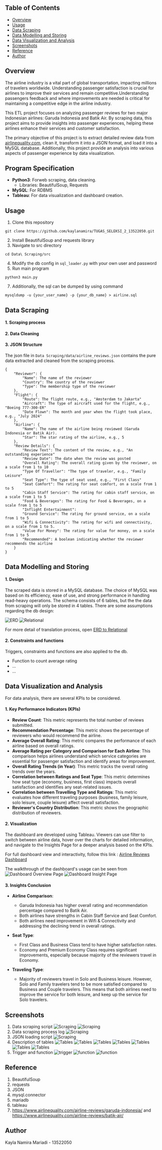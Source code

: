 ## Table of Contents

- [Overview](#overview)
- [Usage](#usage)
- [Data Scraping](#data-scraping)
- [Data Modelling and Storing](#data-modelling-and-storing)
- [Data Visualization and Analysis](#data-visualization-and-analysis)
- [Screenshots](#screenshots)
- [Reference](#reference)
- [Author](#author)

## Overview
The airline industry is a vital part of global transportation, impacting millions of travelers worldwide. Understanding passenger satisfaction is crucial for airlines to improve their services and remain competitive.Understanding passengers feedback and where improvements are needed is critical for maintaining a competitive edge in the airline industry.

This ETL project focuses on analyzing passenger reviews for two major Indonesian airlines: Garuda Indonesia and Batik Air. By scraping data, this project aims to provide insights into passenger experiences, helping these airlines enhance their services and customer satisfaction. 

The primary objective of this project is to extract detailed review data from [airlinequality.com](https://www.airlinequality.com/), clean it, transform it into a JSON format, and load it into a MySQL database. Additionally, this project provide an analysis into various aspects of passenger experience by data visualization.

## Program Specification
- **Python3**: Forweb scraping, data cleaning.
  - Libraries: BeautifulSoup, Requests
- **MySQL**: For RDBMS
- **Tableau**: For data visualization and dashboard creation.

## Usage
1. Clone this repository
>
    git clone https://github.com/kaylanamira/TUGAS_SELEKSI_2_13522050.git
2. Install BeautifulSoup and requests library
3. Navigate to src directory
>
    cd Data\ Scraping/src
4. Modify the db config in ```sql_loader.py``` with your own user and password
5. Run main program
>
    python3 main.py
7. Additionally, the sql can be dumped by using command
>
    mysqldump -u {your_user_name} -p {your_db_name} > airline.sql

## Data Scraping
#### 1. Scraping process
#### 2. Data Cleaning
#### 3. JSON Structure
The json file in ```Data Scraping/data/airline_reviews.json``` contains the pure data extracted and cleaned from the scraping process.
>
    {
        "Reviewer": {
            "Name": The name of the reviewer
            "Country": The country of the reviewer
            "Type": The membership type of the reviewer
        },
        "Flight": {
            "Route": The flight route, e.g., "Amsterdam to Jakarta"
            "Aircraft": The type of aircraft used for the flight, e.g., "Boeing 777-300-ER"
            "Date Flown": The month and year when the flight took place, e.g., "July 2024"
        },
        "Airline": {
            "Name": The name of the airline being reviewed (Garuda Indonesia or Batik Air).
            "Star": The star rating of the airline, e.g., 5
        },
        "Review Details": {
            "Review Text": The content of the review, e.g., "An outstanding experience"
            "Review Date": The date when the review was posted
            "Overall Rating": The overall rating given by the reviewer, on a scale from 1 to 10
            "Type Of Traveller": "The type of traveler, e.g., "Family Leisure"
            "Seat Type": The type of seat used, e.g., "First Class"
            "Seat Comfort": The rating for seat comfort, on a scale from 1 to 5
            "Cabin Staff Service": The rating for cabin staff service, on a scale from 1 to 5
            "Food & Beverages": The rating for Food & Beverages, on a scale from 1 to 5
            "Inflight Entertainment": 
            "Ground Service": The rating for ground service, on a scale from 1 to 5
            "Wifi & Connectivity": The rating for wifi and connectivity, on a scale from 1 to 5.
            "Value For Money": The rating for value for money, on a scale from 1 to 5
            "Recommended": A boolean indicating whether the reviewer recommends the airline
        }
    }


## Data Modelling and Storing
#### 1. Design
The scraped data is stored in a MySQL database. The choice of MySQL was based on its efficiency, ease of use, and strong performance in handling read-heavy operations. The schema consists of 6 tables, but the the data from scraping will only be stored in 4 tables. 
There are some assumptions regarding the db design:

![ERD](./Data%20Storing/design/ERD.png)
![Relational](./Data%20Storing/design/relational.png)

For more detail of translation process, open
[ERD to Relational](https://docs.google.com/document/d/1YF99NFnt15oXDe_dA7ZArG0HlRCYbsNA4lst8M5uVzM/edit?usp=sharing)

#### 2. Constraints and functions
Triggers, constraints and functions are also applied to the db.
- Function to count average rating
- ...
- ...

## Data Visualization and Analysis
For data analysis, there are several KPIs to be considered.
#### 1. Key Performance Indicators (KPIs)
- **Review Count**: This metric represents the total number of reviews submitted.
- **Recommendation Percentage**: This metric shows the percentage of reviewers who would recommend the airline.
- **Average Overall Rating**: This metric compares the performance of each airline based on overall ratings.
- **Average Rating per Category and Comparison for Each Airline**: This comparison helps airlines understand which service categories are essential for passenger satisfaction and identify areas for improvement.
- **Overall Rating Trends (in Year)**: This metric tracks the overall rating trends over the years.
- **Correlation between Ratings and Seat Type**: This metric determines how seat type (economy, business, first class) impacts overall satisfaction and identifies any seat-related issues.
- **Correlation between Travelling Type and Ratings**: This metric evaluates how different traveling purposes (business, family leisure, solo leisure, couple leisure) affect overall satisfaction.
- **Reviewer's Country Distribution**: This metric shows the geographic distribution of reviewers.

#### 2. Visualization
The dashboard are developed using Tableau. Viewers can use filter to switch between airline data, hover over the charts for detailed information, and navigate to the Insights Page for a deeper analysis based on the KPIs.

For full dashboard view and interactivity, follow this link : [Airline Reviews Dashboard](https://public.tableau.com/views/AirlineReviews_17217096557510/OverviewDashboard?:language=en-US&:sid=&:redirect=auth&:display_count=n&:origin=viz_share_link)

The walkthrough of the dashboard's usage can be seen from 
![Dashboard Overview Page](./Data%20Visualization/dashboard_overview.png)
![Dashboard Insight Page](./Data%20Visualization/dashboard_insight.png)

#### 3. Insights Conclusion
- **Airline Comparison**:
   - Garuda Indonesia has higher overall rating and recommendation percentage compared to Batik Air.
   - Both airlines have strengths in Cabin Staff Service and Seat Comfort.
   - Both airlines need improvement in Wifi & Connectivity and addressing the declining trend in overall ratings.

- **Seat Type**:
   - First Class and Business Class tend to have higher satisfaction rates.
   - Economy and Premium Economy Class requires significant improvements, especially because majority of the reviewers travel in Economy.

- **Traveling Type**:
   -  Majority of reviewers travel in Solo and Business leisure. However, Solo and Family travelers tend to be more satisfied compared to Business and Couple travelers. This means that both airlines need to improve the service for both leisure, and keep up the service for Solo travelers.

## Screenshots
1. Data scraping script
![Scraping](<Data Scraping/screenshot/scraper1.png>)
![Scraping](<Data Scraping/screenshot/scraper2.png>)
2. Data scraping process log
![Scraping](<Data Scraping/screenshot/scrape_process.png>)
3. JSON loading script
![Scraping](<Data Scraping/screenshot/scraper3.png>)
4. Description of tables
![Tables](<Data Storing/screenshot/show_table.png>)
![Tables](<Data Storing/screenshot/desc_1.png>)
![Tables](<Data Storing/screenshot/desc_2.png>)
![Tables](<Data Storing/screenshot/all_airline.png>)
![Tables](<Data Storing/screenshot/all_flight.png>)
![Tables](<Data Storing/screenshot/all_review.png>)
![Tables](<Data Storing/screenshot/all_reviewer.png>)
5. Trigger and function
![trigger](<Data Storing/screenshot/trigger.png>)
![function](<Data Storing/screenshot/function.png>)
![function](<Data Storing/screenshot/function_demo.png>)

## Reference
1. BeautifulSoup
2. requests
3. JSON
4. mysql.connector
5. mariadb
6. tableau
7. https://www.airlinequality.com/airline-reviews/garuda-indonesia/ and https://www.airlinequality.com/airline-reviews/batik-air/

## Author

Kayla Namira Mariadi - 13522050
